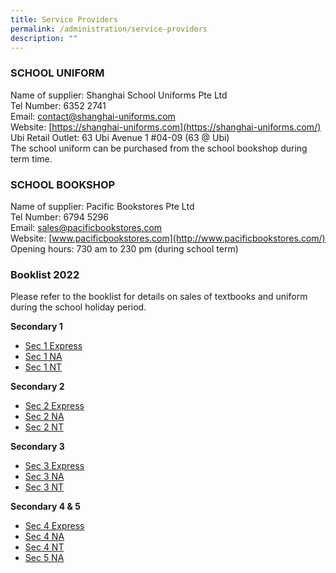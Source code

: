 ```yaml
---
title: Service Providers
permalink: /administration/service-providers
description: ""
---
```

### SCHOOL UNIFORM 
Name of supplier: Shanghai School Uniforms Pte Ltd <br> 
Tel Number: 6352 2741  <br>
Email: [contact@shanghai-uniforms.com](mailto:contact@shanghai-uniforms.com)  <br>
Website: [https://shanghai-uniforms.com](https://shanghai-uniforms.com/)  <br>
Ubi Retail Outlet: 63 Ubi Avenue 1 #04-09 (63 @ Ubi)   <br>
The school uniform can be purchased from the school bookshop during term time.

### **SCHOOL BOOKSHOP**  

Name of supplier: Pacific Bookstores Pte Ltd <br>
Tel Number: 6794 5296 <br>
Email: [sales@pacificbookstores.com](mailto:sales@pacificbookstores.com) <br>
Website: [www.pacificbookstores.com](http://www.pacificbookstores.com/) <br>
Opening hours: 730 am to 230 pm (during school term)

### Booklist 2022
Please refer to the booklist for details on sales of textbooks and uniform during the school holiday period.


**Secondary 1**
* [Sec 1 Express](/files/WWSS%202022%20S1EXP.pdf)
* [Sec 1 NA](/files/WWSS%202022%20S1NA.pdf)
* [Sec 1 NT](/files/WWSS%202022%20S1NT.pdf)

**Secondary 2**
* [Sec 2 Express](/files/WWSS%202022%20S2E.pdf)
* [Sec 2 NA](/files/WWSS%202022%20S2NA.pdf)
* [Sec 2 NT](/files/WWSS%202022%20S2NT.pdf)

**Secondary 3**
* [Sec 3 Express](/files/WWSS%202022%20S3E.pdf)
* [Sec 3 NA](/files/WWSS%202022%20S3NA.pdf)
* [Sec 3 NT](/files/WWSS%202022%20S3NT.pdf)

**Secondary 4 & 5**
* [Sec 4 Express](/files/WWSS%202022%20S4E.pdf)
* [Sec 4 NA](/files/WWSS%202022%20S4NA.pdf)
* [Sec 4 NT](/files/WWSS%202022%20S4NT.pdf)
* [Sec 5 NA](/files/WWSS%202022%20S5NA.pdf)